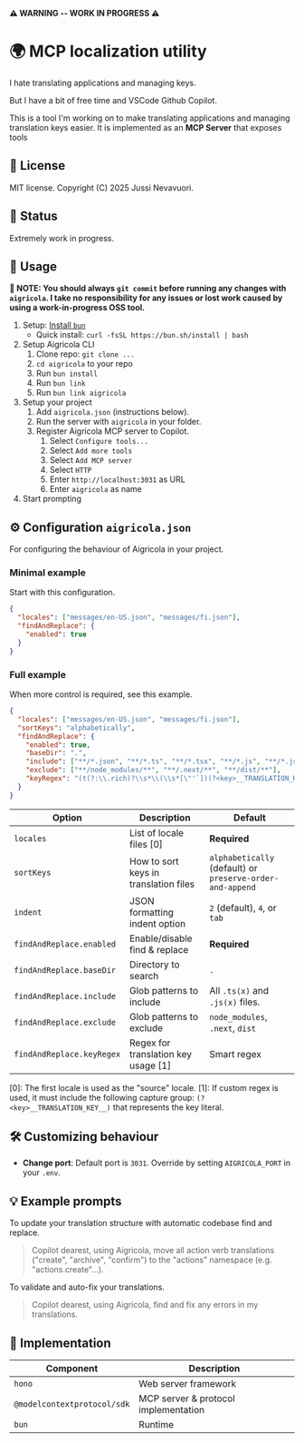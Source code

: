 **⚠️ WARNING -- WORK IN PROGRESS ⚠️**

# 🌍 MCP localization utility

I hate translating applications and managing keys.

But I have a bit of free time and VSCode Github Copilot.

This is a tool I'm working on to make translating applications and managing translation keys easier. It is implemented as an **MCP Server** that exposes tools

## 📄 License

MIT license. Copyright (C) 2025 Jussi Nevavuori.

## 🚧 Status

Extremely work in progress.

## 🚀 Usage

**🚨 NOTE: You should always `git commit` before running any changes with `aigricola`. I take no responsibility for any issues or lost work caused by using a work-in-progress OSS tool.**

1. Setup: [Install `bun`](https://bun.sh/docs/installation)
   - Quick install: `curl -fsSL https://bun.sh/install | bash`
2. Setup Aigricola CLI
   1. Clone repo: `git clone ...`
   2. `cd aigricola` to your repo
   3. Run `bun install`
   4. Run `bun link`
   5. Run `bun link aigricola`
3. Setup your project
   1. Add `aigricola.json` (instructions below).
   2. Run the server with `aigricola` in your folder.
   3. Register Aigricola MCP server to Copilot.
      1. Select `Configure tools...`
      2. Select `Add more tools`
      3. Select `Add MCP server`
      4. Select `HTTP`
      5. Enter `http://localhost:3031` as URL
      6. Enter `aigricola` as name
4. Start prompting

## ⚙️ Configuration `aigricola.json`

For configuring the behaviour of Aigricola in your project.

### Minimal example

Start with this configuration.

```json
{
  "locales": ["messages/en-US.json", "messages/fi.json"],
  "findAndReplace": {
    "enabled": true
  }
}
```

### Full example

When more control is required, see this example.

```json
{
  "locales": ["messages/en-US.json", "messages/fi.json"],
  "sortKeys": "alphabetically",
  "findAndReplace": {
    "enabled": true,
    "baseDir": ".",
    "include": ["**/*.json", "**/*.ts", "**/*.tsx", "**/*.js", "**/*.jsx"],
    "exclude": ["**/node_modules/**", "**/.next/**", "**/dist/**"],
    "keyRegex": "(t(?:\\.rich)?\\s*\\(\\s*[\"'`])(?<key>__TRANSLATION_KEY__)([\"'`])"
  }
}
```

| Option                    | Description                           | Default                                                   |
| ------------------------- | ------------------------------------- | --------------------------------------------------------- |
| `locales`                 | List of locale files [0]              | **Required**                                              |
| `sortKeys`                | How to sort keys in translation files | `alphabetically` (default) or `preserve-order-and-append` |
| `indent`                  | JSON formatting indent option         | `2` (default), `4`, or `tab`                              |
| `findAndReplace.enabled`  | Enable/disable find & replace         | **Required**                                              |
| `findAndReplace.baseDir`  | Directory to search                   | `.`                                                       |
| `findAndReplace.include`  | Glob patterns to include              | All `.ts(x)` and `.js(x)` files.                          |
| `findAndReplace.exclude`  | Glob patterns to exclude              | `node_modules`, `.next`, `dist`                           |
| `findAndReplace.keyRegex` | Regex for translation key usage [1]   | Smart regex                                               |

[0]: The first locale is used as the "source" locale.
[1]: If custom regex is used, it must include the following capture group: `(?<key>__TRANSLATION_KEY__)` that represents the key literal.

## 🛠️ Customizing behaviour

- **Change port**: Default port is `3031`. Override by setting `AIGRICOLA_PORT` in your `.env`.

## 💡 Example prompts

To update your translation structure with automatic codebase find and replace.

> Copilot dearest, using Aigricola, move all action verb translations ("create", "archive", "confirm") to the "actions" namespace (e.g. "actions.create"...).

To validate and auto-fix your translations.

> Copilot dearest, using Aigricola, find and fix any errors in my translations.

## 🧰 Implementation

| Component                   | Description                          |
| --------------------------- | ------------------------------------ |
| `hono`                      | Web server framework                 |
| `@modelcontextprotocol/sdk` | MCP server & protocol implementation |
| `bun`                       | Runtime                              |
